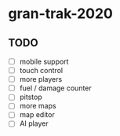 # gran-trak-2020

## TODO ##
- [ ] mobile support
- [ ] touch control
- [ ] more players
- [ ] fuel / damage counter
- [ ] pitstop
- [ ] more maps
- [ ] map editor
- [ ] AI player
